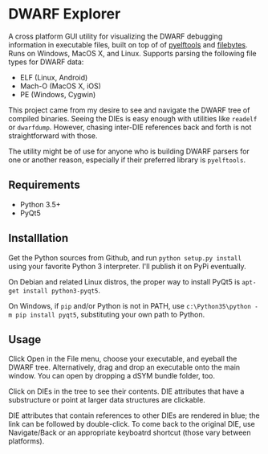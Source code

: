 DWARF Explorer
==============

A cross platform GUI utility for visualizing the DWARF
debugging information in executable files, built on top of of [pyelftools](https://github.com/eliben/pyelftools) and [filebytes](https://github.com/sashs/filebytes). Runs on Windows, MacOS X, and Linux. Supports parsing the following file types for DWARF data:
 - ELF (Linux, Android)
 - Mach-O (MacOS X, iOS)
 - PE (Windows, Cygwin)

This project came from my desire to see and navigate the DWARF tree of compiled binaries. Seeing the DIEs is easy enough with utilities like `readelf` or `dwarfdump`. However, chasing inter-DIE references back and forth is not straightforward with those.

The utility might be of use for anyone who is building DWARF parsers for one or another reason, especially if their preferred library is `pyelftools`.

Requirements
------------
 - Python 3.5+
 - PyQt5

Installlation
-------------

Get the Python sources from Github, and run `python setup.py install` using your favorite Python 3 interpreter. I'll publish it on PyPi eventually.

On Debian and related Linux distros, the proper way to install PyQt5 is `apt-get install python3-pyqt5`.

On Windows, if `pip` and/or Python is not in PATH, use `c:\Python35\python -m pip install pyqt5`, substituting your own path to Python.

Usage
-----

Click Open in the File menu, choose your executable, and eyeball the DWARF tree. Alternatively, drag and drop an executable onto the main window. You can open by dropping a dSYM bundle folder, too.

Click on DIEs in the tree to see their contents. DIE attributes that have a substructure or point at larger data structures are clickable.

DIE attributes that contain references to other DIEs are rendered in blue; the link can be followed by double-click. To come back to the original DIE, use Navigate/Back or an appropriate keyboatrd shortcut (those vary between platforms).


